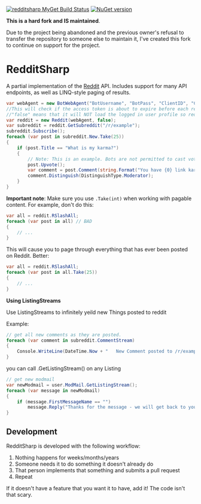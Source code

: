 [![redditsharp MyGet Build Status](https://www.myget.org/BuildSource/Badge/redditsharp?identifier=038d3763-6401-4c84-b579-f5134e1c8efd)](https://www.myget.org/) [![NuGet version](https://badge.fury.io/nu/redditsharp.svg)](https://badge.fury.io/nu/redditsharp)

**This is a hard fork and IS maintained**. 

Due to the project being abandoned and the previous owner's refusal to transfer the repository to someone else to maintain it, I've created this fork to continue on support for the project.

# RedditSharp

A partial implementation of the [Reddit](http://reddit.com) API. Includes support for many API endpoints, as well as
LINQ-style paging of results.

```csharp
var webAgent = new BotWebAgent("BotUsername", "BotPass", "ClientID", "ClientSecret", "RedirectUri");
//This will check if the access token is about to expire before each request and automatically request a new one for you
//"false" means that it will NOT load the logged in user profile so reddit.User will be null
var reddit = new Reddit(webAgent, false);
var subreddit = reddit.GetSubreddit("/r/example");
subreddit.Subscribe();
foreach (var post in subreddit.New.Take(25))
{
    if (post.Title == "What is my karma?")
    {
        // Note: This is an example. Bots are not permitted to cast votes automatically.
        post.Upvote();
        var comment = post.Comment(string.Format("You have {0} link karma!", post.Author.LinkKarma));
        comment.Distinguish(DistinguishType.Moderator);
    }
}
```

**Important note**: Make sure you use `.Take(int)` when working with pagable content. For example, don't do this:

```csharp
var all = reddit.RSlashAll;
foreach (var post in all) // BAD
{
    // ...
}
```

This will cause you to page through everything that has ever been posted on Reddit. Better:

```csharp
var all = reddit.RSlashAll;
foreach (var post in all.Take(25))
{
    // ...
}
```


**Using ListingStreams**

Use ListingStreams to infinitely yeild new Things posted to reddit

Example:

```csharp
// get all new comments as they are posted.
foreach (var comment in subreddit.CommentStream)
{
    Console.WriteLine(DateTime.Now + "   New Comment posted to /r/example: " + comment.ShortLink);
}
```

you can call .GetListingStream() on any Listing<Thing>

```csharp
// get new modmail
var newModmail = user.ModMail.GetListingStream();
foreach (var message in newModmail)
{
    if (message.FirstMessageName == "")
        message.Reply("Thanks for the message - we will get back to you soon.");
}

```

## Development

RedditSharp is developed with the following workflow:

1. Nothing happens for weeks/months/years
2. Someone needs it to do something it doesn't already do
3. That person implements that something and submits a pull request
4. Repeat

If it doesn't have a feature that you want it to have, add it! The code isn't that scary.
